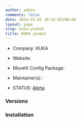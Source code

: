 ```yaml
---
author: admin
comments: false
date: 2014-01-01 18:52:03+00:00
layout: page
slug: kuka-youbot
title: KUKA youbot
---
```



	
  * Company: KUKA

	
  * Website:

	
  * MoveIt! Config Package:

	
  * Maintainer(s) :

	
  * STATUS: [Alpha](/about/moveit-status#status-code-robots)




### Versions








### Installation






